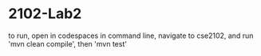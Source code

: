 # 2102-Lab2
to run, open in codespaces
in command line, navigate to cse2102, and run 'mvn clean compile', then 'mvn test'